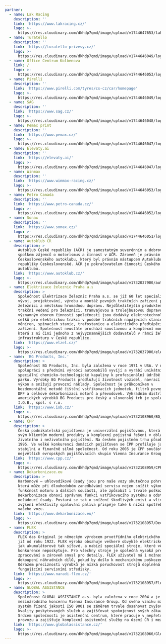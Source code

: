 ```yaml
---
partner:
  - name: Lak Racing
    description: ''
    link: 'https://www.lakracing.cz/'
    logo: >-
      https://res.cloudinary.com/dkhdp7qmd/image/upload/v1744647653/lakRacing_tbhenq.svg
  - name: Turatello
    description: ''
    link: 'https://turatello-privesy.cz/'
    logo: >-
      https://res.cloudinary.com/dkhdp7qmd/image/upload/v1744646049/loga_LR21-13_w0dgxs.svg
  - name: Office Centrum Kolbenova
    link: /
    logo: >-
      https://res.cloudinary.com/dkhdp7qmd/image/upload/v1744646053/loga_LR21-21_z8eeln.svg
  - name: Pirelli
    description: ''
    link: 'https://www.pirelli.com/tyres/cs-cz/car/homepage'
    logo: >-
      https://res.cloudinary.com/dkhdp7qmd/image/upload/v1744646049/loga_LR21-11_rqkwbq.svg
  - name: SAG
    description: ''
    link: 'https://www.sag.cz/'
    logo: >-
      https://res.cloudinary.com/dkhdp7qmd/image/upload/v1744646048/loga_LR21-10_tvmeli.svg
  - name: Pemax print
    description: ''
    link: 'https://www.pemax.cz/'
    logo: >-
      https://res.cloudinary.com/dkhdp7qmd/image/upload/v1744646047/loga_LR21-08_thauby.svg
  - name: Elevaty.ai
    description: ''
    link: 'https://elevaty.ai/'
    logo: >-
      https://res.cloudinary.com/dkhdp7qmd/image/upload/v1744646047/loga_LR21-07_gwppea.svg
  - name: Winmax
    description: ''
    link: 'https://www.winmax-racing.cz/'
    logo: >-
      https://res.cloudinary.com/dkhdp7qmd/image/upload/v1744646053/loga_LR21-20_nawgt5.svg
  - name: Petro Canada
    description: ''
    link: 'https://www.petro-canada.cz/'
    logo: >-
      https://res.cloudinary.com/dkhdp7qmd/image/upload/v1744646052/loga_LR21-18_eaf3in.svg
  - name: Sonax
    description: ''
    link: 'https://www.sonax.cz/'
    logo: >-
      https://res.cloudinary.com/dkhdp7qmd/image/upload/v1744646051/loga_LR21-17_bs8pm1.svg
  - name: Autoklub ČR
    description: >
      Autoklub České republiky (AČR) je samostatným suverénním a dobrovolným
      spolkem zájemců o motorismus a činnost v AČR. Zároveň je právním nástupcem
      Československého autoklubu, který byl právním nástupcem Autoklubu
      republiky Československé. AČR je pokračovatelem činnosti Českého
      autoklubu.
    link: 'https://www.autoklub.cz/'
    logo: >-
      https://res.cloudinary.com/dkhdp7qmd/image/upload/v1732037900/autoklub_lajwzh.jpg
  - name: Elektrizace železnic Praha a.s
    description: >
      Společnost Elektrizace železnic Praha a.s. se již 60 let specializuje na
      vývoj, projektování, výrobu a montáž pevných trakčních zařízení pro
      železnici a městskou hromadnou dopravu. Nejdůležitějším produktem jsou
      trakční vedení pro železnici, tramvajovou a trolejbusovou dopravu. Dalším
      významným oborem činnosti společnosti jsou dodávky elektrotechnologických
      celků pro elektrickou trakci v podobě trakčních napájecích stanic,
      měníren, spínacích stanic, trafostanice a elektrického předtápěcího
      zařízení. Společnost neustále prochází soustavnou a komplexní modernizací,
      která z ní činí jednoho z nejvýznamnějších dodavatelů v rámci železniční
      infrastruktury v České republice.
    link: 'https://www.elzel.cz/'
    logo: >-
      https://res.cloudinary.com/dkhdp7qmd/image/upload/v1732037900/elektrizaceZeleznic_acnfvb.jpg
  - name: 'BG Products, Inc.'
    description: >
      Společnost BG Products, Inc. byla založena v roce 1971 v USA. V úzké
      spolupráci s předními výrobci automobilů vyvíjí a vyrábí unikátní
      speciální chemicko-technologické kapaliny k profesionální údržbě vozového
      parku. Výrobky BG Products prodlužují životnost vozidel, navrací původní
      výkon a snižují provozní náklady. Společnost je průkopníkem v
      bezdemontážní metodě čištění vstřikovacích jednotek, filtrů pevných částic
      DPF a celkové dekarbonizaci motorů a převodovek. Výhradním distributorem
      amerických výrobků BG Products pro český a slovenský trh je společnost
      I.O.B., spol. s r.o.
    link: 'https://www.iob.cz/'
    logo: >-
      https://res.cloudinary.com/dkhdp7qmd/image/upload/v1732108960/BG_f2df0w.svg
  - name: ČPP
    description: >
      Česká podnikatelská pojišťovna je univerzální pojišťovnou, která nabízí
      svým klientům moderní produkty a komplexní pojistná řešení v oblasti
      životního i neživotního pojištění. Na českém pojistném trhu působí od roku
      1995. Ve velké konkurenci domácích pojišťoven se ČPP profiluje jako
      stabilní a finančně silná společnost. Od roku 2005 je ČPP součástí jedné z
      největších evropských pojišťovacích skupin Vienna Insurance Group.
    link: 'https://www.cpp.cz/'
    logo: >-
      https://res.cloudinary.com/dkhdp7qmd/image/upload/v1732108959/CPP_f5faex.svg
  - name: Dekarbonizace.eu
    description: >
      Karbonové – uhlovodíkové úsady jsou pro naše vozy skutečnou pohromou,
      která může při dlouhodobém zanedbávání servisu nejen snížit výkon a
      funkčnost motoru a dalších součástí, ale způsobit i trvalé poškození.
      Dekarbonizace obnoví správnou funkci vstřikovacího systému a odstraní
      nežádoucí úsady. Postará se tak o snížení škodlivých emisí a vlivem
      zvýšení efektivity spalování paliva přispěje také k nižší spotřebě paliva
      vašeho vozu.
    link: 'https://www.dekarbonizace.eu/'
    logo: >-
      https://res.cloudinary.com/dkhdp7qmd/image/upload/v1732108957/Decarbonizace_tw2uy2.svg
  - name: FLEX
    description: >
      FLEX das Original je německým výrobcem prvotřídního elektrického nářadí
      již od roku 1922. FLEX výroba obsahuje veškeré obvyklé elektrické nářadí,
      jak akumulátorové tak síťové, a nabízí speciální stroje, které většinou
      konkurence neposkytuje. Pro všechny stroje je společná vysoká preciznost
      zpracování a zároveň smysl pro detaily. FLEX uživatel má i možnost
      dokoupení náhradních dílů, pokud by došlo k mechanickému poškození stroje.
      Odrazem preciznosti výrobků je nízká poruchovost strojů doplněná skvěle
      fungujícími servisními středisky.
    link: 'https://www.naradi-flex.cz/'
    logo: >-
      https://res.cloudinary.com/dkhdp7qmd/image/upload/v1732108957/Flex_fchaul.svg
  - name: GLOBAL ASSISTANCE
    description: >
      Společnost GLOBAL ASSISTANCE a.s. byla založena v roce 2004 a je součástí
      mezinárodního koncernu Vienna Insurance Group. Od svého vzniku má zavedený
      systém řízení jakosti ISO 9001 se záměrem trvale dosahovat zvyšování
      kvality poskytovaných služeb a zajišťovat spokojenost svých zákazníků.
      Srdcem společnosti je asistenční centrum, které pracuje v nepřetržitém
      provozu a zajišťuje komplexní asistenční služby na území ČR i mezinárodně.
    link: 'https://www.globalassistance.cz/'
    logo: >-
      https://res.cloudinary.com/dkhdp7qmd/image/upload/v1732108960/GlobalAssistance_l6wcu3.svg
---
```


